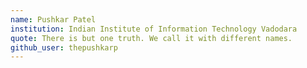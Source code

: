 ```yaml
---
name: Pushkar Patel
institution: Indian Institute of Information Technology Vadodara
quote: There is but one truth. We call it with different names.
github_user: thepushkarp
---
```


